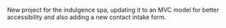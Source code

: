 New project for the indulgence spa, updating it to an MVC model for better accessibility and also adding a new contact intake form. 